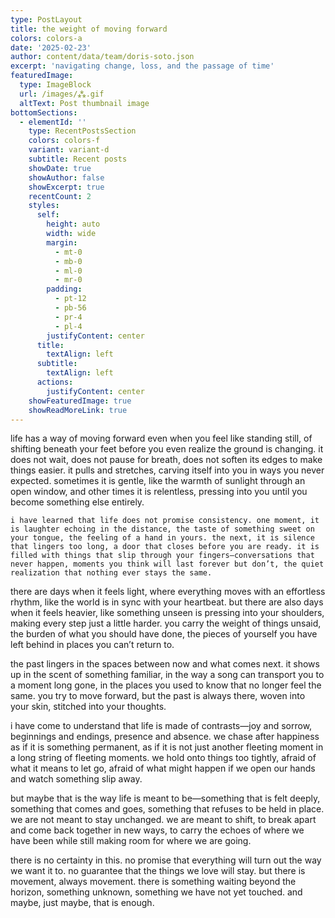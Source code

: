 ```yaml
---
type: PostLayout
title: the weight of moving forward
colors: colors-a
date: '2025-02-23'
author: content/data/team/doris-soto.json
excerpt: 'navigating change, loss, and the passage of time'
featuredImage:
  type: ImageBlock
  url: /images/⁂.gif
  altText: Post thumbnail image
bottomSections:
  - elementId: ''
    type: RecentPostsSection
    colors: colors-f
    variant: variant-d
    subtitle: Recent posts
    showDate: true
    showAuthor: false
    showExcerpt: true
    recentCount: 2
    styles:
      self:
        height: auto
        width: wide
        margin:
          - mt-0
          - mb-0
          - ml-0
          - mr-0
        padding:
          - pt-12
          - pb-56
          - pr-4
          - pl-4
        justifyContent: center
      title:
        textAlign: left
      subtitle:
        textAlign: left
      actions:
        justifyContent: center
    showFeaturedImage: true
    showReadMoreLink: true
---
```

life has a way of moving forward even when you feel like standing still, of shifting beneath your feet before you even realize the ground is changing. it does not wait, does not pause for breath, does not soften its edges to make things easier. it pulls and stretches, carving itself into you in ways you never expected. sometimes it is gentle, like the warmth of sunlight through an open window, and other times it is relentless, pressing into you until you become something else entirely.

```
i have learned that life does not promise consistency. one moment, it is laughter echoing in the distance, the taste of something sweet on your tongue, the feeling of a hand in yours. the next, it is silence that lingers too long, a door that closes before you are ready. it is filled with things that slip through your fingers—conversations that never happen, moments you think will last forever but don’t, the quiet realization that nothing ever stays the same.
```

there are days when it feels light, where everything moves with an effortless rhythm, like the world is in sync with your heartbeat. but there are also days when it feels heavier, like something unseen is pressing into your shoulders, making every step just a little harder. you carry the weight of things unsaid, the burden of what you should have done, the pieces of yourself you have left behind in places you can’t return to.

the past lingers in the spaces between now and what comes next. it shows up in the scent of something familiar, in the way a song can transport you to a moment long gone, in the places you used to know that no longer feel the same. you try to move forward, but the past is always there, woven into your skin, stitched into your thoughts.

i have come to understand that life is made of contrasts—joy and sorrow, beginnings and endings, presence and absence. we chase after happiness as if it is something permanent, as if it is not just another fleeting moment in a long string of fleeting moments. we hold onto things too tightly, afraid of what it means to let go, afraid of what might happen if we open our hands and watch something slip away.

but maybe that is the way life is meant to be—something that is felt deeply, something that comes and goes, something that refuses to be held in place. we are not meant to stay unchanged. we are meant to shift, to break apart and come back together in new ways, to carry the echoes of where we have been while still making room for where we are going.

there is no certainty in this. no promise that everything will turn out the way we want it to. no guarantee that the things we love will stay. but there is movement, always movement. there is something waiting beyond the horizon, something unknown, something we have not yet touched. and maybe, just maybe, that is enough.



